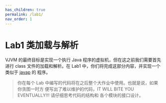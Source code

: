 ```yaml
---
has_children: true
permalink: /lab1/
nav_order: 1
---
```


# Lab1 类加载与解析

VJVM 的最终目标是实现一个执行 Java 程序的虚拟机，但在这之前我们需要首先进行
class 文件的加载和解析。在 Lab1 中，你们将完成这部分内容，并实现一个类似于
[javap](https://docs.oracle.com/en/java/javase/17/docs/specs/man/javap.html) 的
程序。

> 你在每个 Lab 中编写的代码将在之后整个大作业中使用。也就是说，如果你贪图一时方
> 便写出了难以维护的代码，IT WILL BITE YOU EVENTUALLY!!! 请仔细思考代码的结构和
> 各个模块的接口设计。
